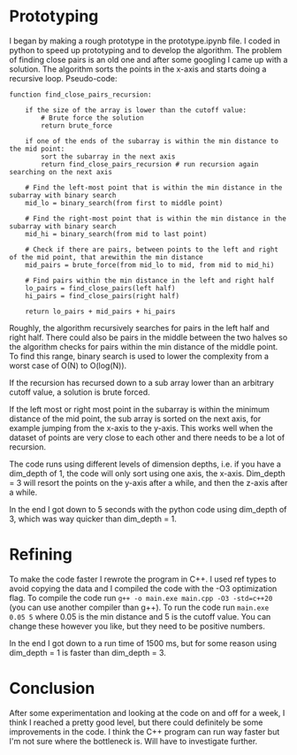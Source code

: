 # Prototyping

I began by making a rough prototype in the prototype.ipynb file. I coded in python to speed up prototyping and to develop the algorithm. The problem of finding close pairs is an old one and after some googling I came up with a solution. The algorithm sorts the points in the x-axis and starts doing a recursive loop. Pseudo-code:

    function find_close_pairs_recursion:

        if the size of the array is lower than the cutoff value:
            # Brute force the solution
            return brute_force

        if one of the ends of the subarray is within the min distance to the mid point:
            sort the subarray in the next axis
            return find_close_pairs_recursion # run recursion again searching on the next axis
        
        # Find the left-most point that is within the min distance in the subarray with binary search
        mid_lo = binary_search(from first to middle point)

        # Find the right-most point that is within the min distance in the subarray with binary search
        mid_hi = binary_search(from mid to last point)

        # Check if there are pairs, between points to the left and right of the mid point, that arewithin the min distance 
        mid_pairs = brute_force(from mid_lo to mid, from mid to mid_hi)

        # Find pairs within the min distance in the left and right half
        lo_pairs = find_close_pairs(left half)
        hi_pairs = find_close_pairs(right half)

        return lo_pairs + mid_pairs + hi_pairs

Roughly, the algorithm recursively searches for pairs in the left half and right half. There could also be pairs in the middle between the two halves so the algorithm checks for pairs within the min distance of the middle point. To find this range, binary search is used to lower the complexity from a worst case of O(N) to O(log(N)).

If the recursion has recursed down to a sub array lower than an arbitrary cutoff value, a solution is brute forced.

If the left most or right most point in the subarray is within the minimum distance of the mid point, the sub array is sorted on the next axis, for example jumping from the x-axis to the y-axis. This works well when the dataset of points are very close to each other and there needs to be a lot of recursion.

The code runs using different levels of dimension depths, i.e. if you have a dim_depth of 1, the code will only sort using one axis, the x-axis. Dim_depth = 3 will resort the points on the y-axis after a while, and then the z-axis after a while.

In the end I got down to 5 seconds with the python code using dim_depth of 3, which was way quicker than dim_depth = 1.

# Refining

To make the code faster I rewrote the program in C++. I used ref types to avoid copying the data and I compiled the code with the -O3 optimization flag. To compile the code run `g++ -o main.exe main.cpp -O3 -std=c++20` (you can use another compiler than g++). To run the code run `main.exe 0.05 5` where 0.05 is the min distance and 5 is the cutoff value. You can change these however you like, but they need to be positive numbers. 

In the end I got down to a run time of 1500 ms, but for some reason using dim_depth = 1 is faster than dim_depth = 3.

# Conclusion

After some experimentation and looking at the code on and off for a week, I think I reached a pretty good level, but there could definitely be some improvements in the code. I think the C++ program can run way faster but I'm not sure where the bottleneck is. Will have to investigate further.